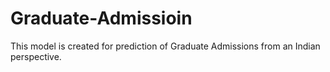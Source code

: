 # Graduate-Admissioin
This model is created for prediction of Graduate Admissions from an Indian perspective.
